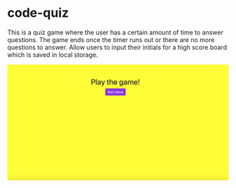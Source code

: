 # code-quiz
This is a quiz game where the user has a certain amount of time to answer questions. The game ends once the timer runs out or there are no more questions to answer. Allow users to input their initials for a high score board which is saved in local storage. 

![](images/ScreenShot2.png)







